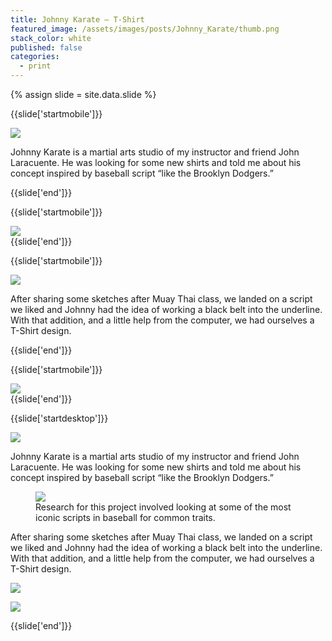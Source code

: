 ```yaml
---
title: Johnny Karate — T-Shirt
featured_image: /assets/images/posts/Johnny_Karate/thumb.png
stack_color: white
published: false
categories:
  - print
---
```

{% assign slide = site.data.slide %}

{{slide['startmobile']}}
  <div>
    <img
      class='full-height' 
      src='{{ site.url }}/assets/images/posts/Johnny_Karate/johnny-1-mobile@2x.png'
    />
  </div>

  <p class="bg">Johnny Karate is a martial arts studio of my instructor and friend John Laracuente. He was looking for some new shirts and told me about his concept inspired by baseball script “like the Brooklyn Dodgers.”</p>
{{slide['end']}}

{{slide['startmobile']}}
  <div>
    <img
      class='full-height' 
      src='{{ site.url }}/assets/images/posts/Johnny_Karate/johnny-2-mobile@2x.png'
    />
  </div>
{{slide['end']}}

{{slide['startmobile']}}
  <div>
    <img
      class='full-height' 
      src='{{ site.url }}/assets/images/posts/Johnny_Karate/johnny-3-mobile@2x.png'
    />
  </div>

  <p class="bg">After sharing some sketches after Muay Thai class, we landed on a script we liked and Johnny had the idea of working a black belt into the underline. With that addition, and a little help from the computer, we had ourselves a T-Shirt design.</p>
{{slide['end']}}

{{slide['startmobile']}}
  <div>
    <img
      class='full-height' 
      src='{{ site.url }}/assets/images/posts/Johnny_Karate/johnny-4-mobile@2x.png'
    />
  </div>
{{slide['end']}}

{{slide['startdesktop']}}
  <div>
    <img
      class='full-width' 
      src='{{ site.url }}/assets/images/posts/Johnny_Karate/johnny-1@2x.png'
    />
  </div>

  <p>Johnny Karate is a martial arts studio of my instructor and friend John Laracuente. He was looking for some new shirts and told me about his concept inspired by baseball script “like the Brooklyn Dodgers.”</p>

  <figure>
    <img
      src='{{ site.url }}/assets/images/posts/Johnny_Karate/johnny-2@2x.png'
    />
    <figcaption>Research for this project involved looking at some of the most iconic scripts in baseball for common traits.</figcaption>
  </figure>

  <p>After sharing some sketches after Muay Thai class, we landed on a script we liked and Johnny had the idea of working a black belt into the underline. With that addition, and a little help from the computer, we had ourselves a T-Shirt design.</p>

  <img
    src='{{ site.url }}/assets/images/posts/Johnny_Karate/johnny-3@2x.png'
  />

  <img
    src='{{ site.url }}/assets/images/posts/Johnny_Karate/johnny-4@2x.png'
  />

{{slide['end']}}